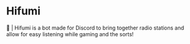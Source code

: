 # Hifumi
🎵 |  Hifumi is a bot made for Discord to bring together radio stations and allow for easy listening while gaming and the sorts!
